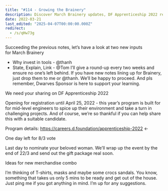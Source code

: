 ```yaml
---
title: "#114 - Growing the Brainery"
description: Discover March Brainery updates, DF Apprenticeship 2022 registration, Women’s Day voting, and new merchandise ideas to support learning and community engagement.
date: 2022-03-21
last_edited: "2025-04-07T00:00:00.000Z"
redirect:
  - /s/qHw73g
---
```


Succeeding the previous notes, let’s have a look at two new inputs for March Brainery

- Why invest in tools - @thanh
- State, Explain, Link - @Tom
  I’ll give a round-up every two weeks and ensure no one’s left behind. If you have new notes lining up for Brainery, just drop them to me or @thanh. We’ll be happy to proceed. And pls remember, Dwarves Sponsor is here to support your learning.

We need your sharing on DF Apprenticeship 2022

Opening for registration until April 25, 2022 - this year’s program is built for for mid-level engineers to spice up their environment and take a turn in challenging projects. And of course, we’re so thankful if you can help share this with a suitable candidate.

Program details: <https://careers.d.foundation/apprenticeship-2022> ←

One day left for 8/3 vote

Last day to nominate your beloved woman. We’ll wrap up the event by the end of 22/3 and send out the gift package real soon.

Ideas for new merchandise combo

I’m thinking of T-shirts, masks and maybe some crocs sandals. You know, something that takes us only 5 mins to be ready and get out of the house. Just ping me if you got anything in mind. I’m up for any suggestions.
